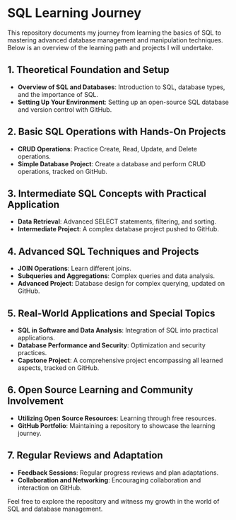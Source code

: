 # SQL Learning Journey

This repository documents my journey from learning the basics of SQL to mastering advanced database management and manipulation techniques. Below is an overview of the learning path and projects I will undertake.

## 1. Theoretical Foundation and Setup

- **Overview of SQL and Databases**: Introduction to SQL, database types, and the importance of SQL.
- **Setting Up Your Environment**: Setting up an open-source SQL database and version control with GitHub.

## 2. Basic SQL Operations with Hands-On Projects

- **CRUD Operations**: Practice Create, Read, Update, and Delete operations.
- **Simple Database Project**: Create a database and perform CRUD operations, tracked on GitHub.

## 3. Intermediate SQL Concepts with Practical Application

- **Data Retrieval**: Advanced SELECT statements, filtering, and sorting.
- **Intermediate Project**: A complex database project pushed to GitHub.

## 4. Advanced SQL Techniques and Projects

- **JOIN Operations**: Learn different joins.
- **Subqueries and Aggregations**: Complex queries and data analysis.
- **Advanced Project**: Database design for complex querying, updated on GitHub.

## 5. Real-World Applications and Special Topics

- **SQL in Software and Data Analysis**: Integration of SQL into practical applications.
- **Database Performance and Security**: Optimization and security practices.
- **Capstone Project**: A comprehensive project encompassing all learned aspects, tracked on GitHub.

## 6. Open Source Learning and Community Involvement

- **Utilizing Open Source Resources**: Learning through free resources.
- **GitHub Portfolio**: Maintaining a repository to showcase the learning journey.

## 7. Regular Reviews and Adaptation

- **Feedback Sessions**: Regular progress reviews and plan adaptations.
- **Collaboration and Networking**: Encouraging collaboration and interaction on GitHub.

Feel free to explore the repository and witness my growth in the world of SQL and database management.
